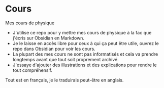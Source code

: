 # Cours
Mes cours de physique

- J'utilise ce repo pour y mettre mes cours de physique à la fac que j'écris sur Obsidian en Markdown.
- Je le laisse en accès libre pour ceux à qui ça peut être utile, ouvrez le repo dans Obsidian pour voir les cours.
- La plupart des mes cours ne sont pas informatisés et cela va prendre longtemps avant que tout soit proprement archivé.
- J'essaye d'ajouter des illustrations et des explications pour rendre le tout compréhensif.

Tout est en français, je le traduirais peut-être en anglais.
